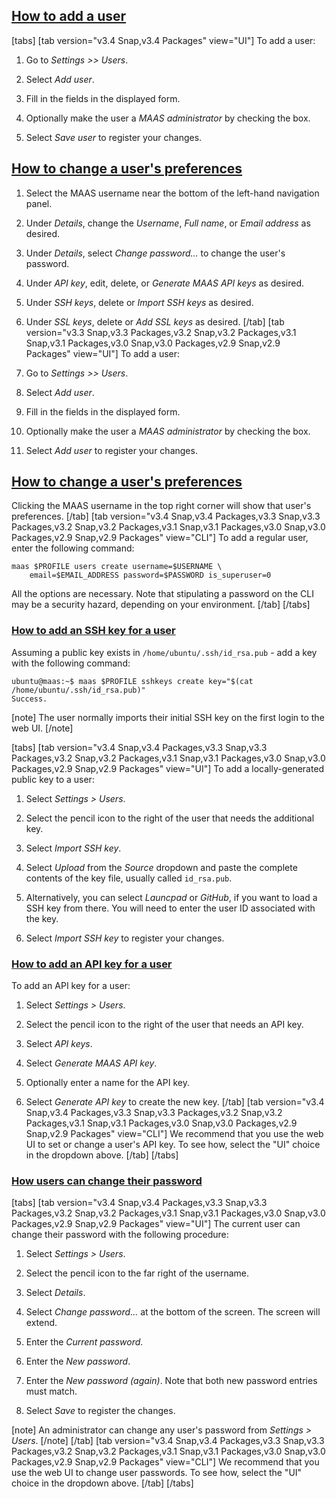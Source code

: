 <!-- How to manage user accounts -->
<a href="#heading--add-a-user"><h2 id="heading--add-a-user">How to add a user</h2></a>

[tabs]
[tab version="v3.4 Snap,v3.4 Packages" view="UI"]
To add a user:

1. Go to *Settings >> Users*.

2. Select *Add user*.

3. Fill in the fields in the displayed form.

4. Optionally make the user a *MAAS administrator* by checking the box.

4. Select *Save user* to register your changes.

<a href="#heading--user-preferences"><h2 id="heading--user-preferences">How to change a user's preferences</h2></a>

1. Select the MAAS username near the bottom of the left-hand navigation panel.

2. Under *Details*, change the *Username*, *Full name*, or *Email address* as desired.

3. Under *Details*, select *Change password...* to change the user's password.

4. Under *API key*, edit, delete, or *Generate MAAS API keys* as desired.

5. Under *SSH keys*, delete or *Import SSH keys* as desired.

6. Under *SSL keys*, delete or *Add SSL keys* as desired.
[/tab]
[tab version="v3.3 Snap,v3.3 Packages,v3.2 Snap,v3.2 Packages,v3.1 Snap,v3.1 Packages,v3.0 Snap,v3.0 Packages,v2.9 Snap,v2.9 Packages" view="UI"]
To add a user:

1. Go to *Settings >> Users*.

2. Select *Add user*.

3. Fill in the fields in the displayed form.

4. Optionally make the user a *MAAS administrator* by checking the box.

4. Select *Add user* to register your changes.

<a href="#heading--user-preferences"><h2 id="heading--user-preferences">How to change a user's preferences</h2></a>

Clicking the MAAS username in the top right corner will show that user's preferences.
[/tab]
[tab version="v3.4 Snap,v3.4 Packages,v3.3 Snap,v3.3 Packages,v3.2 Snap,v3.2 Packages,v3.1 Snap,v3.1 Packages,v3.0 Snap,v3.0 Packages,v2.9 Snap,v2.9 Packages" view="CLI"]
To add a regular user, enter the following command:

```
maas $PROFILE users create username=$USERNAME \
    email=$EMAIL_ADDRESS password=$PASSWORD is_superuser=0
```

All the options are necessary. Note that stipulating a password on the CLI may be a security hazard, depending on your environment.
[/tab]
[/tabs]

<a href="#heading--ssh-keys"><h3 id="heading--ssh-keys">How to add an SSH key for a user</h3></a>

Assuming a public key exists in `/home/ubuntu/.ssh/id_rsa.pub` - add a key with the following command:
```
ubuntu@maas:~$ maas $PROFILE sshkeys create key="$(cat /home/ubuntu/.ssh/id_rsa.pub)"
Success.
```

[note]
The user normally imports their initial SSH key on the first login to the web UI.
[/note]

[tabs]
[tab version="v3.4 Snap,v3.4 Packages,v3.3 Snap,v3.3 Packages,v3.2 Snap,v3.2 Packages,v3.1 Snap,v3.1 Packages,v3.0 Snap,v3.0 Packages,v2.9 Snap,v2.9 Packages" view="UI"]
To add a locally-generated public key to a user:

1. Select *Settings > Users*.

2. Select the pencil icon to the right of the user that needs the additional key.

3. Select *Import SSH key*.

4. Select *Upload* from the *Source* dropdown and paste the complete contents of the key file, usually called `id_rsa.pub`.

5. Alternatively, you can select *Launcpad* or *GitHub*, if you want to load a SSH key from there.  You will need to enter the user ID associated with the key.

6. Select *Import SSH key* to register your changes.

<a href="#heading--api-key"><h3 id="heading--api-key">How to add an API key for a user</h3></a>

To add an API key for a user:

1. Select *Settings > Users*.

2. Select the pencil icon to the right of the user that needs an API key.

3. Select *API keys*.

4. Select *Generate MAAS API key*.

5. Optionally enter a name for the API key.

6. Select *Generate API key* to create the new key.
[/tab]
[tab version="v3.4 Snap,v3.4 Packages,v3.3 Snap,v3.3 Packages,v3.2 Snap,v3.2 Packages,v3.1 Snap,v3.1 Packages,v3.0 Snap,v3.0 Packages,v2.9 Snap,v2.9 Packages" view="CLI"]
We recommend that you use the web UI to set or change a user's API key.  To see how, select the "UI" choice in the dropdown above.
[/tab]
[/tabs]

<a href="#heading--change-password"><h3 id="heading--change-password">How users can change their password</h3></a>

[tabs]
[tab version="v3.4 Snap,v3.4 Packages,v3.3 Snap,v3.3 Packages,v3.2 Snap,v3.2 Packages,v3.1 Snap,v3.1 Packages,v3.0 Snap,v3.0 Packages,v2.9 Snap,v2.9 Packages" view="UI"]
The current user can change their password with the following procedure:

1. Select *Settings > Users*.

2. Select the pencil icon to the far right of the username.  

3. Select *Details*.

3. Select *Change password...* at the bottom of the screen. The screen will extend.

4. Enter the *Current password*.

5. Enter the *New password*.

6. Enter the *New password (again)*.  Note that both new password entries must match.

7. Select *Save* to register the changes.

[note]
An administrator can change any user's password from *Settings > Users*.
[/note]
[/tab]
[tab version="v3.4 Snap,v3.4 Packages,v3.3 Snap,v3.3 Packages,v3.2 Snap,v3.2 Packages,v3.1 Snap,v3.1 Packages,v3.0 Snap,v3.0 Packages,v2.9 Snap,v2.9 Packages" view="CLI"]
We recommend that you use the web UI to change user passwords.  To see how, select the "UI" choice in the dropdown above.
[/tab]
[/tabs]
